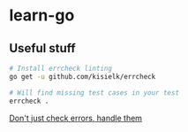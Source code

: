 # learn-go


## Useful stuff

```sh
# Install errcheck linting
go get -u github.com/kisielk/errcheck

# Will find missing test cases in your test
errcheck .
```

[Don't just check errors, handle them](https://dave.cheney.net/2016/04/27/dont-just-check-errors-handle-them-gracefully)